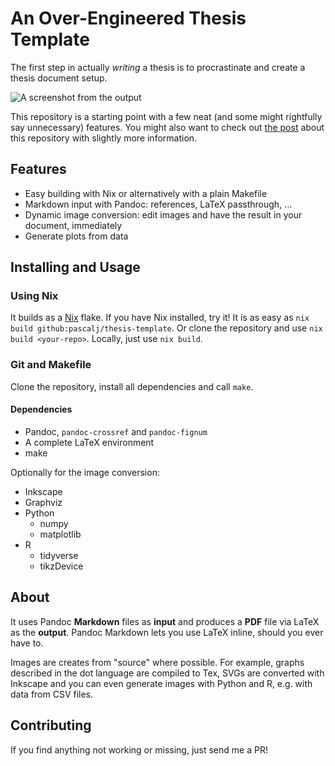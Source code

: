 # An Over-Engineered Thesis Template

The first step in actually *writing* a thesis is to procrastinate and create a thesis document setup.

![A screenshot from the output](https://jngb.lt/images/thesis.png)

This repository is a starting point with a few neat (and some might rightfully say unnecessary) features. You might also
want to check out [the post](https://jngb.lt/posts/overengineering-thesis-template/) about this repository
with slightly more information.

## Features

- Easy building with Nix or alternatively with a plain Makefile
- Markdown input with Pandoc: references, LaTeX passthrough, ...
- Dynamic image conversion: edit images and have the result in your document, immediately
- Generate plots from data

## Installing and Usage

### Using Nix

It builds as a [Nix](https://nixos.org/) flake. If you have Nix installed, try it! It is as easy as `nix build
github:pascalj/thesis-template`. Or clone the repository and use `nix build <your-repo>`. Locally, just use `nix
build`.

### Git and Makefile

Clone the repository, install all dependencies and call `make`.

#### Dependencies

- Pandoc, `pandoc-crossref` and `pandoc-fignum`
- A complete LaTeX environment
- make

Optionally for the image conversion:

- Inkscape
- Graphviz
- Python
  - numpy
  - matplotlib
- R
  - tidyverse
  - tikzDevice

## About

It uses Pandoc **Markdown** files as **input** and produces a **PDF** file via LaTeX as the **output**. Pandoc Markdown lets you
use LaTeX inline, should you ever have to.

Images are creates from "source" where possible. For example, graphs described in the dot language are compiled to Tex,
SVGs are converted with Inkscape and you can even generate images with Python and R, e.g. with data from CSV files.

## Contributing

If you find anything not working or missing, just send me a PR!
